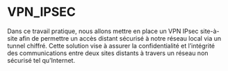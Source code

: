 # VPN_IPSEC
Dans ce travail pratique, nous allons mettre en place un VPN IPsec site-à-site afin de permettre un accès distant sécurisé à notre réseau local via un tunnel chiffré. Cette solution vise à assurer la confidentialité et l’intégrité des communications entre deux sites distants à travers un réseau non sécurisé tel qu’Internet.
